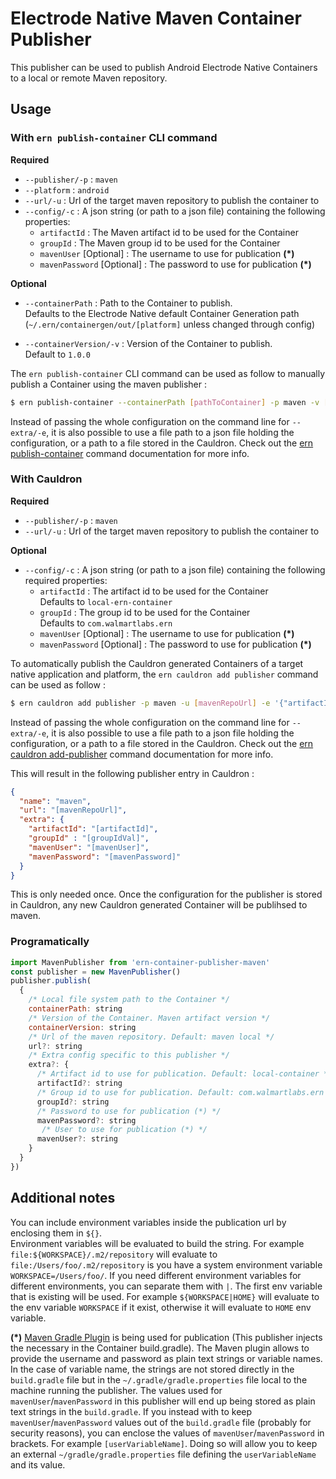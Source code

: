 # Electrode Native Maven Container Publisher

This publisher can be used to publish Android Electrode Native Containers to a local or remote Maven repository.

## Usage

### **With `ern publish-container` CLI command**

**Required**

- `--publisher/-p` : `maven`
- `--platform` : `android`
- `--url/-u` : Url of the target maven repository to publish the container to
- `--config/-c` : A json string (or path to a json file) containing the following properties:
  - `artifactId` : The Maven artifact id to be used for the Container
  - `groupId` : The Maven group id to be used for the Container
  - `mavenUser` [Optional] : The username to use for publication **(*)** 
  - `mavenPassword` [Optional] : The password to use for publication **(*)**

**Optional**

- `--containerPath` : Path to the Container to publish.  
Defaults to the Electrode Native default Container Generation path (`~/.ern/containergen/out/[platform]` unless changed through config)

- `--containerVersion/-v` : Version of the Container to publish.  
Default to `1.0.0`

 The `ern publish-container` CLI command can be used as follow to manually publish a Container using the maven publisher :

```bash
$ ern publish-container --containerPath [pathToContainer] -p maven -v [containerVersion] -u [mavenRepoUrl] -e '{"artifactId":"[artifactId]", "groupId":"[groupId]", "mavenUser":"[mavenUser]", "mavenPasword":"[mavenPassword]"}'
```  

Instead of passing the whole configuration on the command line for `--extra/-e`, it is also possible to use a file path to a json file holding the configuration, or a path to a file stored in the Cauldron. Check out the [ern publish-container](https://native.electrode.io/cli-commands/publish-container) command documentation for more info.

### **With Cauldron**

**Required**

- `--publisher/-p` : `maven`
- `--url/-u` : Url of the target maven repository to publish the container to

**Optional**

- `--config/-c` : A json string (or path to a json file) containing the following required properties:
  - `artifactId` : The artifact id to be used for the Container  
  Defaults to `local-ern-container`
  - `groupId` : The group id to be used for the Container  
  Defaults to `com.walmartlabs.ern`
  - `mavenUser` [Optional] : The username to use for publication **(*)** 
  - `mavenPassword` [Optional] : The password to use for publication **(*)**

To automatically publish the Cauldron generated Containers of a target native application and platform, the `ern cauldron add publisher` command can be used as follow :

```bash
$ ern cauldron add publisher -p maven -u [mavenRepoUrl] -e '{"artifactId":"[artifactId]", "groupId":"[groupId]", "mavenUser":"[mavenUser]"", "mavenPassword": "[mavenPassword]"}' 
```

Instead of passing the whole configuration on the command line for `--extra/-e`, it is also possible to use a file path to a json file holding the configuration, or a path to a file stored in the Cauldron. Check out the [ern cauldron add-publisher](https://native.electrode.io/cli-commands/cauldron/add-publisher) command documentation for more info.

This will result in the following publisher entry in Cauldron :

```json
{
  "name": "maven",
  "url": "[mavenRepoUrl]",
  "extra": {
    "artifactId": "[artifactId]",
    "groupId" : "[groupIdVal]",
    "mavenUser": "[mavenUser]",
    "mavenPassword": "[mavenPassword]"
  }
}
```

This is only needed once. Once the configuration for the publisher is stored in Cauldron, any new Cauldron generated Container will be publihsed to maven.

### **Programatically**

```js
import MavenPublisher from 'ern-container-publisher-maven'
const publisher = new MavenPublisher()
publisher.publish(
  {
    /* Local file system path to the Container */
    containerPath: string
    /* Version of the Container. Maven artifact version */
    containerVersion: string
    /* Url of the maven repository. Default: maven local */
    url?: string
    /* Extra config specific to this publisher */
    extra?: {
      /* Artifact id to use for publication. Default: local-container */
      artifactId?: string
      /* Group id to use for publication. Default: com.walmartlabs.ern */
      groupId?: string
      /* Password to use for publication (*) */
      mavenPassword?: string
       /* User to use for publication (*) */
      mavenUser?: string
    }
  }
})
```

## Additional notes

You can include environment variables inside the publication url by enclosing them in `${}`.  
Environment variables will be evaluated to build the string.
For example `file:${WORKSPACE}/.m2/repository` will evaluate to `file:/Users/foo/.m2/repository` is you have a system environment variable `WORKSPACE=/Users/foo/`.
If you need different environment variables for different environments, you can separate them with `|`. The first env variable that is existing will be used. For example `${WORKSPACE|HOME}` will evaluate to the env variable `WORKSPACE` if it exist, otherwise it will evaluate to `HOME` env variable.

**(*)** [Maven Gradle Plugin](https://docs.gradle.org/current/userguide/maven_plugin.html) is being used for publication (This publisher injects the necessary in the Container build.gradle). The Maven plugin allows to provide the username and password as plain text strings or variable names. In the case of variable name, the strings are not stored directly in the `build.gradle` file but in the `~/.gradle/gradle.properties` file local to the machine running the publisher. 
The values used for `mavenUser`/`mavenPassword` in this publisher will end up being stored as plain text strings in the `build.gradle`. If you instead with to keep `mavenUser`/`mavenPassword` values out of the `build.gradle` file (probably for security reasons), you can enclose the values of `mavenUser`/`mavenPassword` in brackets. For example `[userVariableName]`. Doing so will allow you to keep an external `~/gradle/gradle.properties` file defining the `userVariableName` and its value.
